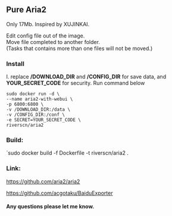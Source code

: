 Pure Aria2
---
Only 17Mb. Inspired by XUJINKAI.

Edit config file out of the image.  
Move file completed to another folder.  
(Tasks that contains more than one files will not be moved.)  

### Install
I. replace **/DOWNLOAD_DIR** and **/CONFIG_DIR** for save data, and **YOUR_SECRET_CODE** for security. Run command below  
```
sudo docker run -d \
--name aria2-with-webui \
-p 6800:6800 \
-v /DOWNLOAD_DIR:/data \
-v /CONFIG_DIR:/conf \
-e SECRET=YOUR_SECRET_CODE \
riverscn/aria2
```

### Build:  
`sudo docker build -f Dockerfile -t riverscn/aria2 .

### Link:  
https://github.com/aria2/aria2  

https://github.com/acgotaku/BaiduExporter  


#### Any questions please let me know.
